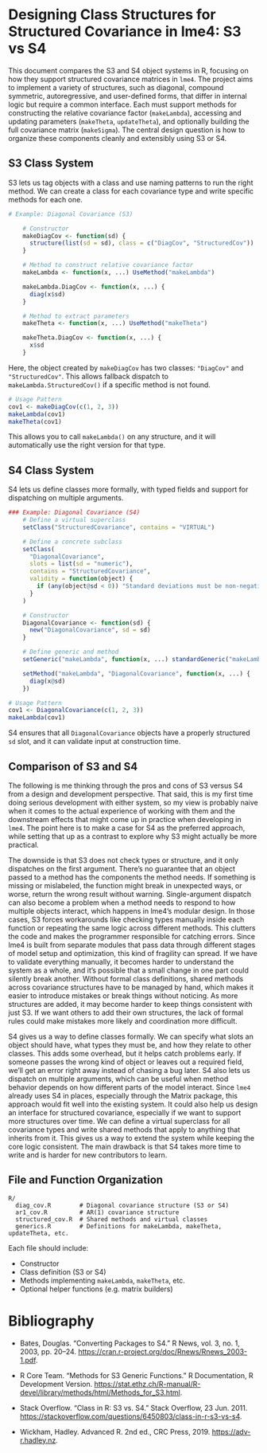 
# Designing Class Structures for Structured Covariance in lme4: S3 vs S4
This document compares the S3 and S4 object systems in R, focusing on how they support structured covariance matrices in `lme4`. The project aims to implement a variety of structures, such as diagonal, compound symmetric, autoregressive, and user-defined forms, that differ in internal logic but require a common interface. Each must support methods for constructing the relative covariance factor (`makeLambda`), accessing and updating parameters (`makeTheta`, `updateTheta`), and optionally building the full covariance matrix (`makeSigma`). The central design question is how to organize these components cleanly and extensibly using S3 or S4.

## S3 Class System

S3 lets us tag objects with a class and use naming patterns to run the right method. We can create a class for each covariance type and write specific methods for each one.

```r
# Example: Diagonal Covariance (S3)

    # Constructor
    makeDiagCov <- function(sd) {
      structure(list(sd = sd), class = c("DiagCov", "StructuredCov"))
    }

    # Method to construct relative covariance factor
    makeLambda <- function(x, ...) UseMethod("makeLambda")

    makeLambda.DiagCov <- function(x, ...) {
      diag(x$sd)
    }

    # Method to extract parameters
    makeTheta <- function(x, ...) UseMethod("makeTheta")

    makeTheta.DiagCov <- function(x, ...) {
      x$sd
    }
```

Here, the object created by `makeDiagCov` has two classes: `"DiagCov"` and `"StructuredCov"`. This allows fallback dispatch to `makeLambda.StructuredCov()` if a specific method is not found.


```r
# Usage Pattern
cov1 <- makeDiagCov(c(1, 2, 3))
makeLambda(cov1)
makeTheta(cov1)
```

This allows you to call `makeLambda()` on any structure, and it will automatically use the right version for that type.


## S4 Class System

S4 lets us define classes more formally, with typed fields and support for dispatching on multiple arguments.

```r
### Example: Diagonal Covariance (S4)
    # Define a virtual superclass
    setClass("StructuredCovariance", contains = "VIRTUAL")

    # Define a concrete subclass
    setClass(
      "DiagonalCovariance",
      slots = list(sd = "numeric"),
      contains = "StructuredCovariance",
      validity = function(object) {
        if (any(object@sd < 0)) "Standard deviations must be non-negative" else TRUE
      }
    )

    # Constructor
    DiagonalCovariance <- function(sd) {
      new("DiagonalCovariance", sd = sd)
    }

    # Define generic and method
    setGeneric("makeLambda", function(x, ...) standardGeneric("makeLambda"))

    setMethod("makeLambda", "DiagonalCovariance", function(x, ...) {
      diag(x@sd)
    })
```

```r
# Usage Pattern
cov1 <- DiagonalCovariance(c(1, 2, 3))
makeLambda(cov1)
```

S4 ensures that all `DiagonalCovariance` objects have a properly structured `sd` slot, and it can validate input at construction time.


## Comparison of S3 and S4 
The following is me thinking through the pros and cons of S3 versus S4 from a design and development perspective. That said, this is my first time doing serious development with either system, so my view is probably naive when it comes to the actual experience of working with them and the downstream effects that might come up in practice when developing in `lme4`. The point here is to make a case for S4 as the preferred approach, while setting that up as a contrast to explore why S3 might actually be more practical.

The downside is that S3 does not check types or structure, and it only dispatches on the first argument. There’s no guarantee that an object passed to a method has the components the method needs. If something is missing or mislabeled, the function might break in unexpected ways, or worse, return the wrong result without warning. Single-argument dispatch can also become a problem when a method needs to respond to how multiple objects interact, which happens in lme4’s modular design. In those cases, S3 forces workarounds like checking types manually inside each function or repeating the same logic across different methods. This clutters the code and makes the programmer responsible for catching errors. Since lme4 is built from separate modules that pass data through different stages of model setup and optimization, this kind of fragility can spread. If we have to validate everything manually, it becomes harder to understand the system as a whole, and it’s possible that a small change in one part could silently break another. Without formal class definitions, shared methods across covariance structures have to be managed by hand, which makes it easier to introduce mistakes or break things without noticing. As more structures are added, it may become harder to keep things consistent with just S3. If we want others to add their own structures, the lack of formal rules could make mistakes more likely and coordination more difficult.

S4 gives us a way to define classes formally. We can specify what slots an object should have, what types they must be, and how they relate to other classes. This adds some overhead, but it helps catch problems early. If someone passes the wrong kind of object or leaves out a required field, we’ll get an error right away instead of chasing a bug later. S4 also lets us dispatch on multiple arguments, which can be useful when method behavior depends on how different parts of the model interact. Since `lme4` already uses S4 in places, especially through the Matrix package, this approach would fit well into the existing system. It could also help us design an interface for structured covariance, especially if we want to support more structures over time. We can define a virtual superclass for all covariance types and write shared methods that apply to anything that inherits from it. This gives us a way to extend the system while keeping the core logic consistent. The main drawback is that S4 takes more time to write and is harder for new contributors to learn. 


## File and Function Organization

```
R/
  diag_cov.R        # Diagonal covariance structure (S3 or S4)
  ar1_cov.R         # AR(1) covariance structure
  structured_cov.R  # Shared methods and virtual classes
  generics.R        # Definitions for makeLambda, makeTheta, updateTheta, etc.
```

Each file should include:

- Constructor
- Class definition (S3 or S4)
- Methods implementing `makeLambda`, `makeTheta`, etc.
- Optional helper functions (e.g. matrix builders)

# Bibliography

- Bates, Douglas. “Converting Packages to S4.” R News, vol. 3, no. 1, 2003, pp. 20–24. https://cran.r-project.org/doc/Rnews/Rnews_2003-1.pdf.

- R Core Team. “Methods for S3 Generic Functions.” R Documentation, R Development Version. https://stat.ethz.ch/R-manual/R-devel/library/methods/html/Methods_for_S3.html.

- Stack Overflow. “Class in R: S3 vs. S4.” Stack Overflow, 23 Jun. 2011. https://stackoverflow.com/questions/6450803/class-in-r-s3-vs-s4.

- Wickham, Hadley. Advanced R. 2nd ed., CRC Press, 2019. https://adv-r.hadley.nz.
